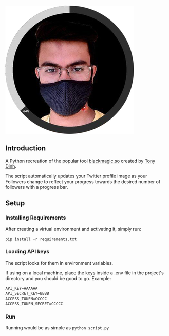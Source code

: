 ![example](example.png)
## Introduction
A Python recreation of the popular tool [blackmagic.so](https://blackmagic.so) created by [Tony Dinh](https://github.com/trungdq88).

The script automatically updates your Twitter profile image as your Followers change to reflect your progress towards the desired number of followers with a progress bar.

## Setup

### Installing Requirements
After creating a virtual environment and activating it, simply run:
```
pip install -r requirements.txt
```

### Loading API keys
The script looks for them in environment variables.

If using on a local machine, place the keys inside a .env file in the project's directory and you should be good to go. Example:
```
API_KEY=AAAAAA
API_SECRET_KEY=BBBB
ACCESS_TOKEN=CCCCC
ACCESS_TOKEN_SECRET=CCCCC
```

### Run
Running would be as simple as `python script.py`